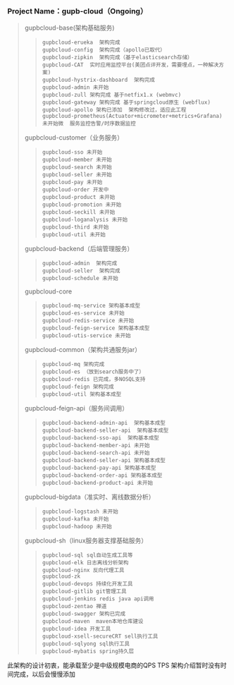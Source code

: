 ### Project Name：gupb-cloud（Ongoing）
> gupbcloud-base(架构基础服务)
> >  	gupbcloud-erueka  架构完成
> >  	gupbcloud-config  架构完成（apollo已取代）
> >  	gupbcloud-zipkin  架构完成（基于elasticsearch存储）
> >  	gupbcloud-CAT  实时应用监控平台(美团点评开发，需要埋点，一种解决方案)
> >  	gupbcloud-hystrix-dashboard  架构完成
> >  	gupbcloud-admin 未开始
> >  	gupbcloud-zull 架构完成 基于netfix1.x (webmvc)
> >  	gupbcloud-gateway 架构完成 基于springcloud原生 (webflux)
> >  	gupbcloud-apollo 架构已添加  架构修改过，适应此工程
> >  	gupbcloud-prometheus(Actuator+micrometer+metrics+Grafana) 未开始微  服务监控告警/时序数据监控
> gupbcloud-customer（业务服务）
> > 	gupbcloud-sso 未开始
> > 	gupbcloud-member 未开始
> > 	gupbcloud-search 未开始
> > 	gupbcloud-seller 未开始
> > 	gupbcloud-pay 未开始
> > 	gupbcloud-order 开发中
> > 	gupbcloud-product 未开始
> > 	gupbcloud-promotion 未开始
> > 	gupbcloud-seckill 未开始
> > 	gupbcloud-loganalysis 未开始
> > 	gupbcloud-third 未开始
> > 	gupbcloud-util 未开始
> gupbcloud-backend（后端管理服务）
> > 	gupbcloud-admin  架构完成
> > 	gupbcloud-seller  架构完成
> > 	gupbcloud-schedule 未开始
> gupbcloud-core
> > 	gupbcloud-mq-service 架构基本成型
> > 	gupbcloud-es-service 未开始
> > 	gupbcloud-redis-service 未开始
> > 	gupbcloud-feign-service 架构基本成型
> > 	gupbcloud-utis-service 未开始
> gupbcloud-common（架构共通服务jar）
> > 	gupbcloud-mq 架构完成
> > 	gupbcloud-es （放到search服务中了）
> > 	gupbcloud-redis 已完成，多NOSQL支持
> > 	gupbcloud-feign 架构完成
> > 	gupbcloud-util 架构基本成型
> gupbcloud-feign-api（服务间调用）
> > 	gupbcloud-backend-admin-api  架构基本成型
> > 	gupbcloud-backend-seller-api  架构基本成型
> > 	gupbcloud-backend-sso-api  架构基本成型
> > 	gupbcloud-backend-member-api 未开始
> > 	gupbcloud-backend-search-api 未开始
> > 	gupbcloud-backend-seller-api 架构基本成型
> > 	gupbcloud-backend-pay-api 架构基本成型
> > 	gupbcloud-backend-order-api 架构基本成型
> > 	gupbcloud-backend-product-api 未开始
> gupbcloud-bigdata（准实时、离线数据分析）
> > 	gupbcloud-logstash 未开始
> > 	gupbcloud-kafka 未开始
> > 	gupbcloud-hadoop 未开始
> gupbcloud-sh（linux服务器支撑基础服务）
> > 	gupbcloud-sql sql自动生成工具等
> > 	gupbcloud-elk 日志离线分析架构
> > 	gupbcloud-nginx 反向代理工具
> > 	gupbcloud-zk
> > 	gupbcloud-devops 持续化开发工具
> > 	gupbcloud-gitlib git管理工具
> > 	gupbcloud-jenkins redis java api调用
> > 	gupbcloud-zentao 禅道
> > 	gupbcloud-swagger 架构已完成
> > 	gupbcloud-maven  maven本地仓库建设
> > 	gupbcloud-idea 开发工具
> > 	gupbcloud-xsell-secureCRT sell执行工具
> > 	gupbcloud-sqlyong sql执行工具
> > 	gupbcloud-mybatis spring持久层

此架构的设计初衷，能承载至少是中级规模电商的QPS TPS
架构介绍暂时没有时间完成，以后会慢慢添加
